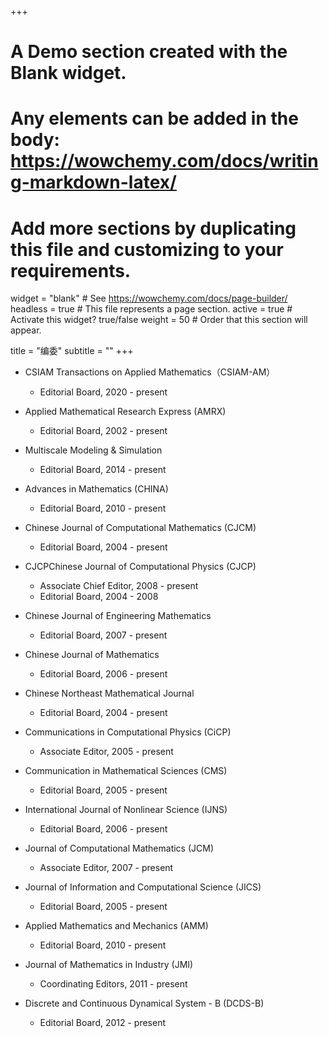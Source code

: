 +++
# A Demo section created with the Blank widget.
# Any elements can be added in the body: https://wowchemy.com/docs/writing-markdown-latex/
# Add more sections by duplicating this file and customizing to your requirements.

widget = "blank"  # See https://wowchemy.com/docs/page-builder/
headless = true  # This file represents a page section.
active = true  # Activate this widget? true/false
weight = 50  # Order that this section will appear.

title = "编委"
subtitle = ""
+++

- CSIAM Transactions on Applied Mathematics（CSIAM-AM）
    - Editorial Board, 2020 - present

- Applied Mathematical Research Express (AMRX)
    - Editorial Board, 2002 - present

- Multiscale Modeling & Simulation
    - Editorial Board, 2014 - present

- Advances in Mathematics (CHINA)
    - Editorial Board, 2010 - present

- Chinese Journal of Computational Mathematics (CJCM)
    - Editorial Board, 2004 - present

- CJCPChinese Journal of Computational Physics (CJCP)
    - Associate Chief Editor, 2008 - present
    - Editorial Board, 2004 - 2008

- Chinese Journal of Engineering Mathematics
    - Editorial Board, 2007 - present

- Chinese Journal of Mathematics
    - Editorial Board, 2006 - present

- Chinese Northeast Mathematical Journal
    - Editorial Board, 2004 - present

- Communications in Computational Physics (CiCP)
    - Associate Editor, 2005 - present

- Communication in Mathematical Sciences (CMS)
    - Editorial Board, 2005 - present

- International Journal of Nonlinear Science (IJNS)
    - Editorial Board, 2006 - present

- Journal of Computational Mathematics (JCM)
    - Associate Editor, 2007 - present

- Journal of Information and Computational Science (JICS)
    - Editorial Board, 2005 - present

- Applied Mathematics and Mechanics (AMM)
    - Editorial Board, 2010 - present

- Journal of Mathematics in Industry (JMI)
    - Coordinating Editors, 2011 - present

- Discrete and Continuous Dynamical System - B (DCDS-B)
    - Editorial Board, 2012 - present